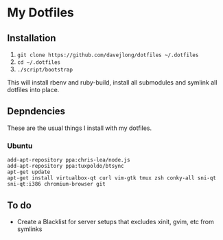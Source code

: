 # My Dotfiles
## Installation
1. `git clone https://github.com/davejlong/dotfiles ~/.dotfiles`
2. `cd ~/.dotfiles`
3. `./script/bootstrap`

This will install rbenv and ruby-build, install all submodules and symlink all dotfiles into place.

## Depndencies
These are the usual things I install with my dotfiles.

### Ubuntu

    add-apt-repository ppa:chris-lea/node.js
    add-apt-repository ppa:tuxpoldo/btsync
    apt-get update
    apt-get install virtualbox-qt curl vim-gtk tmux zsh conky-all sni-qt sni-qt:i386 chromium-browser git

## To do

- Create a Blacklist for server setups that excludes xinit, gvim, etc from symlinks
